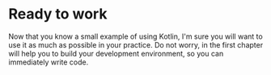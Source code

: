 # Ready to work

Now that you know a small example of using Kotlin, I'm sure you will want to use it as much as possible in your practice. Do not worry, in the first chapter will help you to build your development environment, so you can immediately write code.
